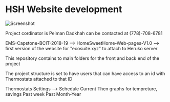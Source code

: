 # HSH Website development

![Screenshot](//HSH_FrontEnd/src/img/logo.png)

Project cordinator is Peiman Dadkhah can be contacted at (778)-708-6781

EMS-Capstone-BCIT-2018-19 --> HomeSweetHome-Web-pages-V1.0 --> first version of the website for "ecosuite.xyz" to attach to Heruko server

This repository contains to main folders for the front and back end of the project

The project structure is set to have users that can have access to an id with Thermostats attached to that ID

Thermostats
Settings --> Schedule
Current
Then graphs for tempreture, savings
Past week
Past Month-Year

```

```

